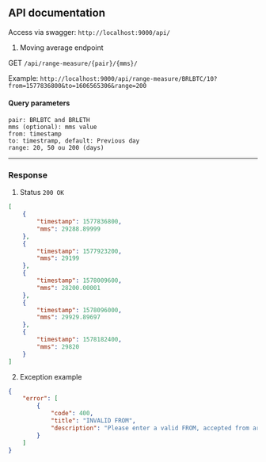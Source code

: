 ## API documentation

Access via swagger: `http://localhost:9000/api/`

1. Moving average endpoint

GET `/api/range-measure/{pair}/{mms}/`

Example:  `http://localhost:9000/api/range-measure/BRLBTC/10?from=1577836800&to=1606565306&range=200`
#### Query parameters
```
pair: BRLBTC and BRLETH
mms (optional): mms value
from: timestamp
to: timestramp, default: Previous day
range: 20, 50 ou 200 (days)
```

___

### Response

1. Status `200 OK`
```json
[
    {
        "timestamp": 1577836800,
        "mms": 29288.89999
    },
    {
        "timestamp": 1577923200,
        "mms": 29199
    },
    {
        "timestamp": 1578009600,
        "mms": 28200.00001
    },
    {
        "timestamp": 1578096000,
        "mms": 29929.89697
    },
    {
        "timestamp": 1578182400,
        "mms": 29820
    }
]
```

2. Exception example
```json
{
    "error": [
        {
            "code": 400,
            "title": "INVALID FROM",
            "description": "Please enter a valid FROM, accepted from are more than 365 days - number of days 500."
        }
    ]
}
```